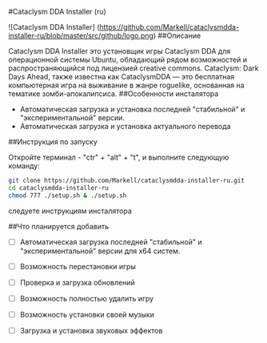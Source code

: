 #Cataclysm DDA Installer (ru) 

![Cataclysm DDA Installer]
(https://github.com/Markell/cataclysmdda-installer-ru/blob/master/src/github/logo.png)
##Описание

Cataclysm DDA Installer это  установщик игры Cataclysm DDA для операционной системы Ubuntu, обладающий рядом возможностей и распространяющийся под лицензией creative commons.
Cataclysm: Dark Days Ahead, также известна как CataclysmDDA — это бесплатная компьютерная игра на выживание в жанре roguelike, основанная на тематике зомби-апокалипсиса.
##Особенности инсталятора

* Автоматическая загрузка и установка последней "стабильной" и "экспериментальной" версии.
* Автоматическая загрузка и установка актуального перевода

##Инструкция по запуску

Откройте терминал - "ctr" + "alt" + "t",  и выполните следующую команду:
```bash
git clone https://github.com/Markell/cataclysmdda-installer-ru.git
cd cataclysmdda-installer-ru
chmod 777 ./setup.sh & ./setup.sh
```
следуете инструкциям инсталятора

##Что планируется добавить

- [ ] Автоматическая загрузка последней "стабильной" и "экспериментальной" версии для x64 систем.
- [ ] Возможность перестановки игры
- [ ] Проверка и загрузка обновлений
- [ ] Возможность полностью удалить игру
- [ ] Возможность установки своей музыки
- [ ] Загрузка и установка звуковых эффектов


